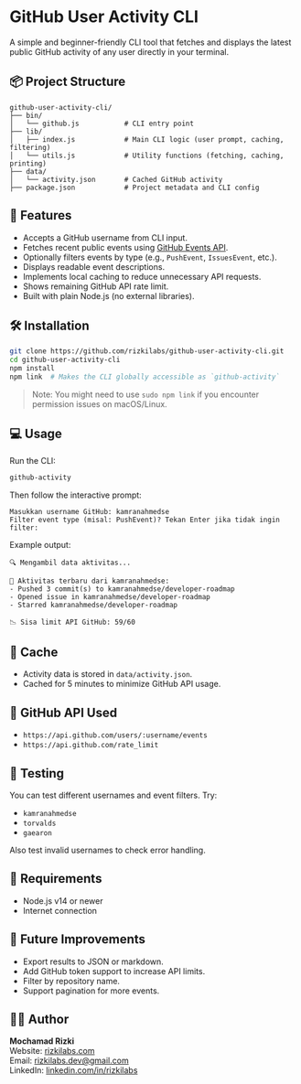 # GitHub User Activity CLI

A simple and beginner-friendly CLI tool that fetches and displays the latest public GitHub activity of any user directly in your terminal.

## 📦 Project Structure

```
github-user-activity-cli/
├── bin/
│   └── github.js           # CLI entry point
├── lib/
│   ├── index.js            # Main CLI logic (user prompt, caching, filtering)
│   └── utils.js            # Utility functions (fetching, caching, printing)
├── data/
│   └── activity.json       # Cached GitHub activity
├── package.json            # Project metadata and CLI config
```

## 🚀 Features

* Accepts a GitHub username from CLI input.
* Fetches recent public events using [GitHub Events API](https://api.github.com/users/:username/events).
* Optionally filters events by type (e.g., `PushEvent`, `IssuesEvent`, etc.).
* Displays readable event descriptions.
* Implements local caching to reduce unnecessary API requests.
* Shows remaining GitHub API rate limit.
* Built with plain Node.js (no external libraries).

## 🛠 Installation

```bash
git clone https://github.com/rizkilabs/github-user-activity-cli.git
cd github-user-activity-cli
npm install
npm link  # Makes the CLI globally accessible as `github-activity`
```

> Note: You might need to use `sudo npm link` if you encounter permission issues on macOS/Linux.

## 💻 Usage

Run the CLI:

```bash
github-activity
```

Then follow the interactive prompt:

```
Masukkan username GitHub: kamranahmedse
Filter event type (misal: PushEvent)? Tekan Enter jika tidak ingin filter:
```

Example output:

```
🔍 Mengambil data aktivitas...

📌 Aktivitas terbaru dari kamranahmedse:
- Pushed 3 commit(s) to kamranahmedse/developer-roadmap
- Opened issue in kamranahmedse/developer-roadmap
- Starred kamranahmedse/developer-roadmap

📉 Sisa limit API GitHub: 59/60
```

## 📂 Cache

* Activity data is stored in `data/activity.json`.
* Cached for 5 minutes to minimize GitHub API usage.

## 📄 GitHub API Used

* `https://api.github.com/users/:username/events`
* `https://api.github.com/rate_limit`

## 🧪 Testing

You can test different usernames and event filters. Try:

* `kamranahmedse`
* `torvalds`
* `gaearon`

Also test invalid usernames to check error handling.

## 🧰 Requirements

* Node.js v14 or newer
* Internet connection

## 📌 Future Improvements

* Export results to JSON or markdown.
* Add GitHub token support to increase API limits.
* Filter by repository name.
* Support pagination for more events.

## 👨‍💻 Author

**Mochamad Rizki** <br>
Website: [rizkilabs.com](https://rizkilabs.com) <br>
Email: [rizkilabs.dev@gmail.com](mailto:rizkilabs.dev@gmail.com) <br>
LinkedIn: [linkedin.com/in/rizkilabs](https://linkedin.com/in/rizkilabs)
